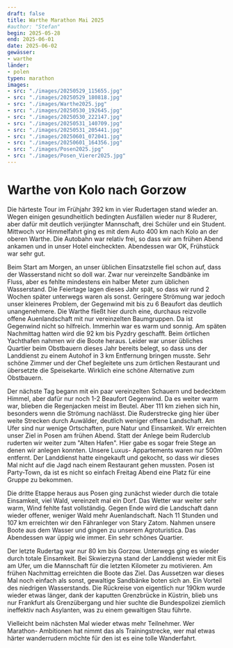 ```yaml
---
draft: false
title: Warthe Marathon Mai 2025
#author: "Stefan"
begin: 2025-05-28
end: 2025-06-01
date: 2025-06-02
gewässer:
- warthe
länder:
- polen
typen: marathon
images:
- src: "./images/20250529_115655.jpg"
- src: "./images/20250529_180818.jpg"
- src: "./images/Warthe2025.jpg"
- src: "./images/20250530_192645.jpg"
- src: "./images/20250530_222147.jpg"
- src: "./images/20250531_140709.jpg"
- src: "./images/20250531_205441.jpg"
- src: "./images/20250601_072041.jpg"
- src: "./images/20250601_164356.jpg"
- src: "./images/Posen2025.jpg"
- src: "./images/Posen_Vierer2025.jpg"
---
```


# Warthe von Kolo nach Gorzow

Die härteste Tour im Frühjahr 392 km in vier Rudertagen stand wieder an. Wegen einigen gesundheitlich bedingten Ausfällen wieder nur 8 Ruderer, aber dafür mit deutlich verjüngter Mannschaft, drei Schüler und ein Student.
Mittwoch vor Himmelfahrt ging es mit dem Auto 400 km nach Kolo an der oberen Warthe. Die Autobahn war relativ frei, so dass wir am frühen Abend ankamen und in unser Hotel eincheckten. Abendessen war OK, Frühstück war sehr gut.

Beim Start am Morgen, an unser üblichen Einsatzstelle fiel schon auf, dass der Wasserstand nicht so doll war. Zwar nur vereinzelte Sandbänke im Fluss, aber es fehlte mindestens ein halber Meter zum üblichen Wasserstand. Die Feiertage lagen dieses Jahr spät, so dass wir rund 2 Wochen später unterwegs waren als sonst.
Geringere Strömung war jedoch unser kleineres Problem, der Gegenwind mit bis zu 6 Beaufort das deutlich unangenehmere. Die Warthe fließt hier durch eine, durchaus reizvolle offene Auenlandschaft mit nur vereinzelten Baumgruppen. Da ist Gegenwind nicht so hilfreich. Immerhin war es warm und sonnig.
Am späten Nachmittag hatten wird die 92 km bis Pyzdry geschafft. Beim örtlichen Yachthafen nahmen wir die Boote heraus. Leider war unser übliches Quartier beim Obstbauern dieses Jahr bereits belegt, so dass uns der Landdienst zu einem Autohof in 3 km Entfernung bringen musste. Sehr schöne Zimmer und der Chef begleitete uns zum örtlichen Restaurant und übersetzte die Speisekarte.  Wirklich eine schöne Alternative zum Obstbauern.

Der nächste Tag begann mit ein paar vereinzelten Schauern und bedecktem Himmel, aber dafür nur noch 1-2 Beaufort Gegenwind. Da es weiter warm war, blieben die Regenjacken meist im Beutel. Aber 111 km ziehen sich hin, besonders wenn die Strömung nachlässt. Die Ruderstrecke ging hier über weite Strecken durch Auwälder, deutlich weniger offene Landschaft. Am Ufer sind nur wenige Ortschaften, pure Natur und Einsamkeit.
Wir erreichten unser Ziel in Posen am frühen Abend. Statt der Anlege beim Ruderclub ruderten wir weiter zum "Alten Hafen". Hier gabe es sogar freie Stege an denen wir anlegen konnten.
Unsere Luxus- Appartements waren nur 500m entfernt.
Der Landdienst hatte eingekauft und gekocht, so dass wir dieses Mal nicht auf die Jagd nach einem Restaurant gehen mussten. Posen ist Party-Town, da ist es nicht so einfach Freitag Abend eine Platz für eine Gruppe zu bekommen.

Die dritte Etappe heraus aus Posen ging zunächst wieder durch die totale Einsamkeit, viel Wald, vereinzelt mal ein Dorf. Das Wetter war weiter sehr warm, Wind fehlte fast vollständig. Gegen Ende wird die Landschaft dann wieder offener, weniger Wald mehr Auenlandschaft. Nach 11 Stunden und 107 km erreichten wir den Fähranleger von Stary Zatom. Nahmen unsere Boote aus dem Wasser und gingen zu unserem Agroturistica.
Das Abendessen war üppig wie immer. Ein sehr schönes Quartier.

Der letzte Rudertag war nur 80 km bis Gorzow. Unterwegs ging es wieder durch totale Einsamkeit. Bei Skwierzyna stand der Landdienst wieder mit Eis am Ufer, um die Mannschaft für die letzten Kilometer zu motivieren.
Am frühen Nachmittag erreichten die Boote das Ziel. Das Aussetzen war dieses Mal noch einfach als sonst, gewaltige Sandbänke boten sich an. Ein Vorteil des niedrigen Wasserstands.
Die Rückreise von eigentlich nur 190km wurde wieder etwas länger, dank der kaputten Grenzbrücke in Küstrin, blieb uns nur Frankfurt als Grenzübergang und hier suchte die Bundespolizei ziemlich ineffektiv nach Asylanten, was zu einem gewaltigen Stau führte.

Vielleicht beim nächsten Mal wieder etwas mehr Teilnehmer. Wer Marathon- Ambitionen hat nimmt das als Trainingstrecke, wer mal etwas härter wanderrudern möchte für den ist es eine tolle Wanderfahrt.






